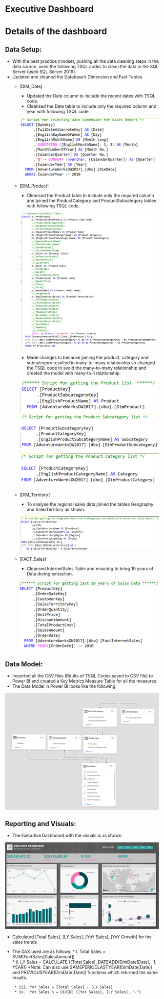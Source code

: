 # Executive Dashboard

# Details of the dashboard
## Data Setup:
  * With the best practice mindset, pushing all the data cleaning steps in the data source, used the following TSQL codes to clean the data in the SQL Server (used SQL Server 2019). 
  * Updated and cleaned the Database’s Dimension and Fact Tables.
    * [DIM_Date]
      *	Updated the Date column to include the recent dates with TSQL code.
      *	Cleansed the Date table to include only the required column and year with following TSQL code.
      
      ![](https://github.com/nancy-gl/AdventureWorks-Sales-Dashboard/blob/main/images/DimDate2.png)
      
    * [DIM_Product]
      *	Cleansed the Product table to include only the required column and joined the ProductCategory and ProductSubcategory tables with following TSQL code.
      
      ![](https://github.com/nancy-gl/AdventureWorks-Sales-Dashboard/blob/main/images/Dim_Product_SQL.png)
      
      *	Made changes to because joining the product, category and subcategory resulted in many-to-many relationship so changed the TSQL code to avoid the many-to-many relationship and created the model with many-to-1 relationship.
      
      ![](https://github.com/nancy-gl/AdventureWorks-Sales-Dashboard/blob/main/images/DimProduct2-2.png)
      ![](https://github.com/nancy-gl/AdventureWorks-Sales-Dashboard/blob/main/images/DimSubcategory2.png)
      ![](https://github.com/nancy-gl/AdventureWorks-Sales-Dashboard/blob/main/images/DimCategory2.png)
      
    * [DIM_Territory]
      * To analyse the regional sales data joined the tables Geography and SalesTerritory as shown:
      
      ![](https://github.com/nancy-gl/AdventureWorks-Sales-Dashboard/blob/main/images/DimGeography2.png)
    
    * [FACT_Sales]
      * Cleansed InternetSales Table and ensuring to bring 10 years of Data during extraction.
      
      ![](https://github.com/nancy-gl/AdventureWorks-Sales-Dashboard/blob/main/images/FactSales.png)
      

## Data Model:
  * Imported all the CSV files (Reults of TSQL Codes saved to CSV file) to Power BI and created a Key Metrics Measure Table for all the measures.
  * The Data Model in Power BI looks like the following:
  
   ![](https://github.com/nancy-gl/AdventureWorks-Sales-Dashboard/blob/main/images/DataModel2.png)
   
      
## Reporting and Visuals:
  * The Executive Dashboard with the visuals is as shown:
  
  ![](https://github.com/nancy-gl/AdventureWorks-Sales-Dashboard/blob/main/images/ExecutiveDashboard.png)
  
  * Calculated [Total Sales], [LY Sales], [YoY Sales], [YoY Growth] for the sales trends
  * The DAX used are as follows:
         * i.	Total Sales = SUM(FactSales[SalesAmount])  
         * ii.	LY Sales = CALCULATE ([Total Sales], DATEADD(DimDate[Date], -1, YEAR))
*Note: Can also use SAMEPERIODLASTYEAR(DimDate[Date]) and PREVIOUSYEAR(DimDate[Date])  functions which returned the same results.

         * iii.	YoY Sales = [Total Sales] - [LY Sales]
         * iv.	YoY Sales % = DIVIDE ([YoY Sales], [LY Sales], "-")

